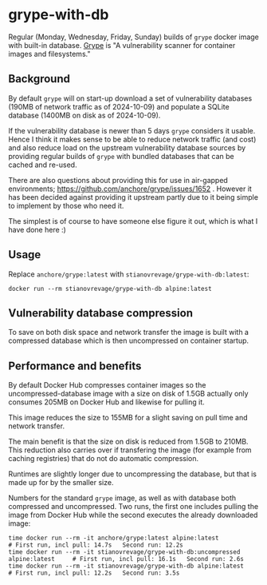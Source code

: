 # grype-with-db

Regular (Monday, Wednesday, Friday, Sunday) builds of `grype` docker image with built-in database. [Grype](https://github.com/anchore/grype) is "A vulnerability scanner for container images and filesystems."

## Background

By default `grype` will on start-up download a set of vulnerability databases (190MB of network traffic as of 2024-10-09) and populate a SQLite database (1400MB on disk as of 2024-10-09). 

If the vulnerability database is newer than 5 days `grype` considers it usable. Hence I think it makes sense to be able to reduce network traffic (and cost) and also reduce load on the upstream vulnerability database sources by providing regular builds of `grype` with bundled databases that can be cached and re-used.

There are also questions about providing this for use in air-gapped environments; https://github.com/anchore/grype/issues/1652 . However it has been decided against providing it upstream partly due to it being simple to implement by those who need it.

The simplest is of course to have someone else figure it out, which is what I have done here :)

## Usage

Replace `anchore/grype:latest` with `stianovrevage/grype-with-db:latest`:

    docker run --rm stianovrevage/grype-with-db alpine:latest

## Vulnerability database compression

To save on both disk space and network transfer the image is built with a compressed database which is then uncompressed on container startup.

## Performance and benefits

By default Docker Hub compresses container images so the uncompressed-database image with a size on disk of 1.5GB actually only consumes 205MB on Docker Hub and likewise for pulling it.

This image reduces the size to 155MB for a slight saving on pull time and network transfer.

The main benefit is that the size on disk is reduced from 1.5GB to 210MB. This reduction also carries over if transfering the image (for example from caching registries) that do not do automatic compression.

Runtimes are slightly longer due to uncompressing the database, but that is made up for by the smaller size.

Numbers for the standard `grype` image, as well as with database both compressed and uncompressed. Two runs, the first one includes pulling the image from Docker Hub while the second executes the already downloaded image:

    time docker run --rm -it anchore/grype:latest alpine:latest                         # First run, incl pull: 14.7s   Second run: 12.2s
    time docker run --rm -it stianovrevage/grype-with-db:uncompressed alpine:latest     # First run, incl pull: 16.1s   Second run: 2.6s
    time docker run --rm -it stianovrevage/grype-with-db alpine:latest                  # First run, incl pull: 12.2s   Second run: 3.5s

